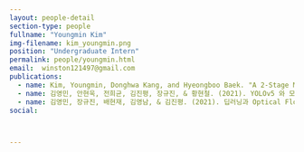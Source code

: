 ```yaml
---
layout: people-detail
section-type: people
fullname: "Youngmin Kim"
img-filename: kim_youngmin.png
position: "Undergraduate Intern"
permalink: people/youngmin.html
email:  winston121497@gmail.com
publications:
  - name: Kim, Youngmin, Donghwa Kang, and Hyeongboo Baek. "A 2-Stage Model for Vehicle Class and Orientation Detection with Photo-Realistic Image Generation." 2022 IEEE International Conference on Big Data (Big Data). IEEE, 2022.
  - name: 김영민, 안현욱, 전희균, 김진평, 장규진, & 황현철. (2021). YOLOv5 와 모션벡터를 활용한트램-보행자 충돌 예측 방법 연구. 정보처리학회논문지/소프트웨어 및 데이터 공학 제, 10(12), 12.
  - name: 김영민, 장규진, 배현재, 김영남, & 김진평. (2021). 딥러닝과 Optical Flow 를 활용한 보행자 사고 방지 모델. KCC 2021 Best paper
social:



---
```

